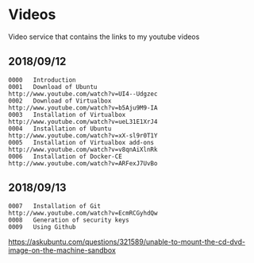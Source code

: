 Videos
======

Video service that contains the links to my youtube videos

2018/09/12
----------

````
0000   Introduction
0001   Download of Ubuntu                 http://www.youtube.com/watch?v=UI4--Udgzec
0002   Download of Virtualbox             http://www.youtube.com/watch?v=b5Aju9M9-IA
0003   Installation of Virtualbox         http://www.youtube.com/watch?v=ueL31E1XrJ4
0004   Installation of Ubuntu             http://www.youtube.com/watch?v=xX-sl9r0T1Y
0005   Installation of Virtualbox add-ons http://www.youtube.com/watch?v=v8qnAiXlnRk
0006   Installation of Docker-CE          http://www.youtube.com/watch?v=ARFexJ7UvBo
````

2018/09/13
----------

````
0007   Installation of Git                http://www.youtube.com/watch?v=EcmRCGyhdQw
0008   Generation of security keys
0009   Using Github
````

https://askubuntu.com/questions/321589/unable-to-mount-the-cd-dvd-image-on-the-machine-sandbox

